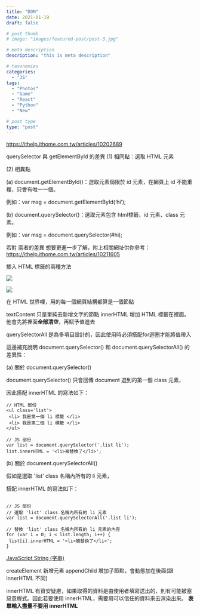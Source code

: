 ```yaml
---
title: "DOM"
date: 2021-01-19
draft: false

# post thumb
# image: "images/featured-post/post-3.jpg"

# meta description
description: "this is meta description"

# taxonomies
categories: 
  - "JS"
tags:
  - "Photos"
  - "Game"
  - "React"
  - "Python"
  - "New"

# post type
type: "post"
---
```



https://ithelp.ithome.com.tw/articles/10202689

querySelector 與 getElementById 的差異
(1) 相同點：選取 HTML 元素

(2) 相異點

(a) document.getElementById()：選取元素侷限於 id 元素，在網頁上 id 不能重複，只會有唯一一個。

例如：var msg = document.getElementById(‘hi’);

(b) document.querySelector()：選取元素包含 html標籤、id 元素、class 元素。

例如：var msg = document.querySelector(#hi);

若對 兩者的差異 想要更進一步了解，附上相關網址供你參考：https://ithelp.ithome.com.tw/articles/10211605

插入 HTML 標籤的兩種方法

![](https://i.imgur.com/bzJdmdy.png)

![](https://i.imgur.com/cwty8ym.png)



在 HTML 世界哩，用的每一個網頁結構都算是一個節點

textContent 只是單純去新增文字的節點
innerHTML 增加 HTML 標籤在裡面。他會先將裡面**全部清空**，再賦予值進去

 querySelectorAll 是為多項目設計的，因此使用時必須搭配for迴圈才能將值帶入
 
 這邊補充說明 document.querySelector() 和 document.querySelectorAll() 的差異性：

(a) 關於 document.querySelector()

document.querySelector() 只會回傳 document 選到的第一個 class 元素，

因此搭配 innerHTML 的寫法如下：

```
// HTML 部份
<ul class='list'>
 <li> 我是第一個 li 標籤 </li>
 <li> 我是第二個 li 標籤 </li>
</ul>

// JS 部份
var list = document.querySelector('.list li');
list.innerHTML = '<li>被替換了</li>';
```


(b) 關於 document.querySelectorAll()

假如是選取 'list' class 名稱內所有的 li 元素，

搭配 innerHTML 的寫法如下：
```

// JS 部份
// 選取 'list' class 名稱內所有的 li 元素
var list = document.querySelectorAll('.list li');

// 替換 'list' class 名稱內所有的 li 元素的內容
for (var i = 0; i < list.length; i++) {
 list[i].innerHTML = '<li>被替換了</li>';
}
```

[JavaScript String (字串)
](https://www.fooish.com/javascript/string/)


createElement 新增元素
appendChild 增加子節點，會動態加在後面(跟 innerHTML 不同)

innerHTML 有資安疑慮，如果取得的資料是由使用者填寫送出的，則有可能被塞惡意程式。因此若要使用 innerHTML，需要用可以信任的資料來去渲染出來。
**表單輸入盡量不要用 innerHTML**
